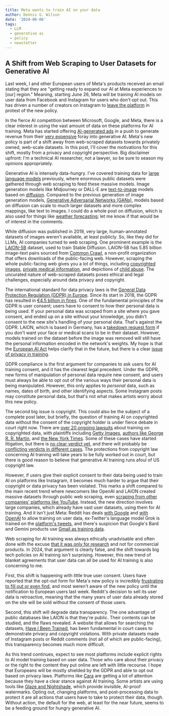 ```yaml
---
title: Meta wants to train AI on your data
author: Dennis G. Wilson
date: '2024-06-06'
tags:
  - LLM
  - generative ai
  - policy
  - newsletter
---
```


## A Shift from Web Scraping to User Datasets for Generative AI

Last week, I and other European users of Meta's products received an email stating that they are "getting ready to expand our AI at Meta experiences to [our] region." Meaning, starting June 26, Meta will be training AI models on user data from Facebook and Instagram for users who don't opt out. This has driven a number of creators on Instagram to [leave the platform](https://www.independent.co.uk/tech/cara-art-app-instagram-ai-b2556592.html) in protest of the new policy.

In the fierce AI competition between Microsoft, Google, and Meta, there is a clear interest in using the vast amount of data on these platforms for AI training. Meta has started offering [AI-generated ads](https://www.reuters.com/technology/meta-expand-ai-image-generation-offerings-ads-2024-05-07/) in a push to generate revenue from their [very expensive](https://www.reuters.com/technology/meta-raises-2024-expenses-forecast-support-ai-development-2024-04-24/) foray into generative AI. Meta's new policy is part of a shift away from web-scraped datasets towards privately owned, web-scale datasets. In this post, I'll cover the motivations for this shift, mostly from a privacy and copyright perspective. Big disclaimer upfront: I'm a technical AI researcher, not a lawyer, so be sure to season my opinions appropriately.

Generative AI is intensely data-hungry. I've covered training data for [large language models](https://goodcomputer.substack.com/p/an-introduction-to-large-language) previously, where enormous public datasets were gathered through web scraping to feed these massive models. Image generation models like Midjourney or DALL-E are [text-to-image](http://proceedings.mlr.press/v139/radford21a/radford21a.pdf) models based on [diffusion](https://proceedings.neurips.cc/paper/2020/file/4c5bcfec8584af0d967f1ab10179ca4b-Paper.pdf). Compared to the previous generation of image generation models, [Generative Adversarial Networks (GANs)](https://dl.acm.org/doi/pdf/10.1145/3422622), models based on diffusion can scale to much larger datasets and more complex mappings, like text to images. I could do a whole post on diffusion, which is also used for things like [weather forecasting](https://www.science.org/doi/pdf/10.1126/sciadv.adk4489); let me know if that would be of interest in the comments.

While diffusion was published in 2019, very large, human-annotated datasets of images weren't available, at least publicly. So, like they did for LLMs, AI companies turned to web scraping. One prominent example is the [LAION-5B](https://laion.ai/) dataset, used to train Stable Diffusion. LAION-5B has 5.85 billion image-text pairs sourced from [Common Crawl](https://commoncrawl.org/), a non-profit organization that offers downloads of the public-facing web. However, scraping the whole public-facing web gives you a lot of things, including [copyrighted images](https://www.theverge.com/2023/12/4/23988403/getty-lawsuit-stability-ai-copyright-infringement), [private medical information](https://arstechnica.com/information-technology/2022/09/artist-finds-private-medical-record-photos-in-popular-ai-training-data-set/), and depictions of [child abuse](https://cyber.fsi.stanford.edu/io/news/investigation-finds-ai-image-generation-models-trained-child-abuse). The uncurated nature of web-scraped datasets poses ethical and legal challenges, especially around data privacy and copyright.

The international standard for data privacy laws is the [General Data Protection Regulation (GDPR) in Europe](https://gdpr.eu/). Since its start in 2018, the GDPR has resulted in [€4.5 billion in fines](https://www.enforcementtracker.com/?insights). One of the fundamental principles of the GDPR is user consent; users have to consent to how their personal data is being used. If your personal data was scraped from a site where you gave consent, and ended up on a site without your knowledge, you didn't consent to the new site's handling of your personal data. That's against the GDPR. LAION, which is based in Germany, has a [takedown request form](https://laion.ai/privacy-policy/) if you don't want your face or medical scans to be in their dataset. However, models trained on the dataset before the image was removed will still have the personal information encoded in the network's weights. My hope is that the [European AI Act](https://goodcomputer.substack.com/p/european-union-ai-act) helps clarify that in the future, but there is a clear [issue of privacy in training](https://www.edps.europa.eu/system/files/2024-06/24-06-03_genai_orientations_en.pdf).

GDPR compliance is the first argument for companies to ask users for AI training consent, and it has the clearest legal precedent. Under the GDPR, new forms of manipulation of personal data require new consent, and users must always be able to opt out of the various ways their personal data is being manipulated. However, this only applies to *personal* data, such as names, dates of birth, and other identifying aspects. Some Instagram posts may constitute personal data, but that's not what makes artists worry about this new policy.

The second big issue is copyright. This could also be the subject of a complete post later, but briefly, the question of training AI on copyrighted data without the consent of the copyright holder is under fierce debate in court right now. There are [over 20 ongoing lawsuits](https://web.archive.org/web/20240407000139/https://www.thefashionlaw.com/from-chatgpt-to-deepfake-creating-apps-a-running-list-of-key-ai-lawsuits/) about training on copyrighted data, with plaintiffs including [Getty Images](https://www.theverge.com/2023/12/4/23988403/getty-lawsuit-stability-ai-copyright-infringement), [authors like George R. R. Martin](https://www.classaction.org/media/authors-guild-et-al-v-openai-inc-et-al.pdf), and [the New York Times](https://www.nytimes.com/2023/12/27/business/media/new-york-times-open-ai-microsoft-lawsuit.html). Some of these cases have started litigation, but there is [no clear verdict yet](https://www.loeb.com/en/insights/publications/2023/11/andersen-v-stability-ai-ltd), and there will probably be [conflicting verdicts in different cases](https://www.reuters.com/legal/legalindustry/judge-denies-plaintiffs-effort-intervene-new-york-copyright-actions-against-2024-04-17/). The protections from copyright law concerning AI training will take years to be fully worked out in court, but there is good reason to believe that generative AI training runs afoul of US copyright law.

However, if users give their explicit consent to their data being used to train AI on platforms like Instagram, it becomes much harder to argue that their copyright or data privacy has been violated. This marks a shift compared to the main recent trend where newcomers like OpenAI and LAION created massive datasets through public web scraping, even [scraping from other companies' platforms like YouTube](https://www.theverge.com/2024/4/6/24122915/openai-youtube-transcripts-gpt-4-training-data-google). Instead, the new direction involves large companies, which already have vast user datasets, using them for AI training. And it isn't just Meta: Reddit has deals [with Google](https://www.reuters.com/technology/reddit-ai-content-licensing-deal-with-google-sources-say-2024-02-22/) and [with OpenAI](https://openai.com/index/openai-and-reddit-partnership/) to allow training on user data, ex-Twitter's language model Grok is trained on the [platform's tweets](https://www.fastcompany.com/90978698/elon-musk-xai-grok-bias-misinformation), and there's suspicion that Google's Bard and Gemini products use [Gmail as training data](https://tuta.com/blog/google-gemini-ai-email).

Web scraping for AI training was always ethically unadvisable and often done with the excuse [that it was only for research](https://openreview.net/forum?id=M3Y74vmsMcY) and not for commercial products. In 2024, that argument is clearly false, and the shift towards big tech policies on AI training isn't surprising. However, this new trend of blanket agreements that user data can all be used for AI training is also concerning to me.

First, this shift is happening with little true user consent. Users have reported that the opt-out form for Meta's new policy is incredibly [frustrating to fill out or even find](https://www.fastcompany.com/91132854/instagram-training-ai-on-your-data-its-nearly-impossible-to-opt-out), and most weren't aware of the new policy until the notification to European users last week. Reddit's decision to sell its user data is retroactive, meaning that the many years of user data already stored on the site will be sold without the consent of those users.

Second, this shift will degrade data transparency. The one advantage of public databases like LAION is that they're public. Their contents can be studied, and the flaws revealed. A website that allows for searching the datasets, [Have I Been Trained](https://haveibeentrained.com/), has been fundamental in court cases to demonstrate privacy and copyright violations. With private datasets made of Instagram posts or Reddit comments (not all of which are public-facing), this transparency becomes much more difficult.

As this trend continues, expect to see most platforms include explicit rights to AI model training based on user data. Those who care about their privacy or the right to the content they put online are left with little recourse. I hope that Europeans will be mostly shielded by the GDPR and able to opt out based on privacy laws. Platforms like [Cara](https://cara.app/) are getting a lot of attention because they have a clear stance against AI training. Some artists are using tools like [Glaze and Nightshade](https://glaze.cs.uchicago.edu/), which provide invisible, AI-proof watermarks. Opting out, changing platforms, and post-processing data to protect it are all actions that users have to take to protect their data, though. Without action, the default for the web, at least for the near future, seems to be a feeding ground for hungry generative AI.
